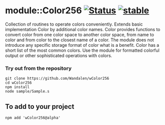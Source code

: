 # module::Color256 [![Status](https://github.com/Wandalen/wColor256/workflows/Publish/badge.svg)](https://github.com/Wandalen/wColor256/actions?query=workflow%3APublish) [![stable](https://img.shields.io/badge/stability-stable-green.svg)](https://github.com/emersion/stability-badges#stable)

Collection of routines to operate colors conveniently. Extends basic implementation Color by additional color names. Color provides functions to convert color from one color space to another color space, from name to color and from color to the closest name of a color. The module does not introduce any specific storage format of color what is a benefit. Color has a short list of the most common colors. Use the module for formatted colorful output or other sophisticated operations with colors.

### Try out from the repository
```
git clone https://github.com/Wandalen/wColor256
cd wColor256
npm install
node sample/Sample.s
```

## To add to your project
```
npm add 'wColor256@alpha'
```
